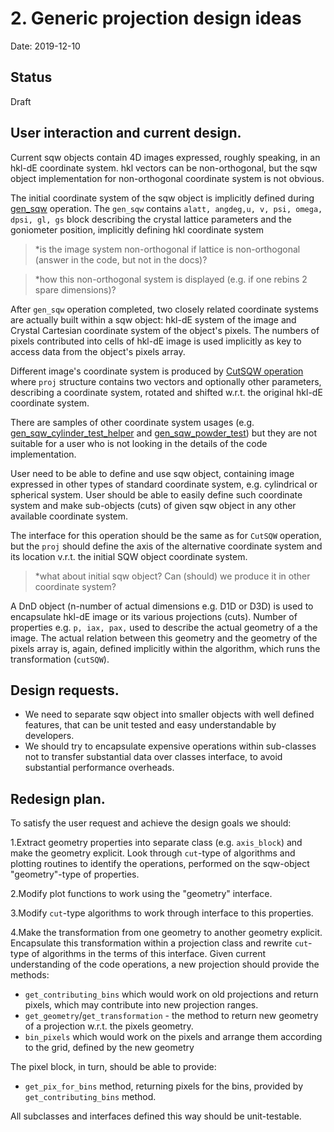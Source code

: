 

# 2. Generic projection design ideas

Date: 2019-12-10

## Status

Draft

## User interaction and current design.

 Current sqw objects contain 4D images expressed, roughly speaking, in an hkl-dE coordinate system.
 hkl vectors can be non-orthogonal, but the sqw object implementation for non-orthogonal coordinate system is not
 obvious.

 The initial coordinate system of the sqw object is implicitly defined during [gen_sqw](http://horace.isis.rl.ac.uk/Generating_SQW_files)
 operation. The `gen_sqw` contains `alatt, angdeg,u, v, psi, omega, dpsi, gl, gs` block
 describing the crystal lattice parameters and the goniometer position, implicitly defining hkl coordinate system

 > *is the image system non-orthogonal if lattice is non-orthogonal (answer in the code, but not in the docs)?

 > *how this non-orthogonal system is displayed (e.g. if one rebins 2 spare dimensions)?

 After `gen_sqw` operation completed, two closely related coordinate systems are actually built within a sqw object:
 hkl-dE system of the image and Crystal Cartesian coordinate system of the object's pixels. The numbers of
 pixels contributed into cells of hkl-dE image is used implicitly as key to access data from the object's pixels array.

 Different image's coordinate system is produced by [CutSQW operation](http://horace.isis.rl.ac.uk/Manipulating_and_extracting_data_from_SQW_files_and_objects)
 where `proj` structure contains two vectors and optionally other parameters,
 describing a coordinate system, rotated and shifted w.r.t. the original hkl-dE coordinate system.

 There are samples of other coordinate system usages (e.g. [gen_sqw_cylinder_test_helper](https://github.com/pace-neutrons/Horace/blob/master/_test/test_gen_sqw_for_powders/gen_sqw_cylinder_test_helper.m)
 and [gen_sqw_powder_test](https://github.com/pace-neutrons/Horace/blob/master/horace_core/gen_sqw_powder_test.m))
 but they are not suitable for a user who is not looking in the details of the code implementation.

 User need to be able to define and use sqw object, containing image expressed in other types of standard coordinate
 system, e.g. cylindrical or spherical system. User should be able to easily define such coordinate system and make
 sub-objects (cuts) of given sqw object in any other available coordinate system.

 The interface for this operation should be the same as for `CutSQW` operation, but the `proj` should define the axis of
 the alternative coordinate system and its location v.r.t. the initial SQW object coordinate system.

 > *what about initial sqw object? Can (should) we produce it in other coordinate system?

 A DnD object (n-number of actual dimensions e.g. D1D or D3D) is used to encapsulate hkl-dE image or its various
 projections (cuts). Number of properties e.g. `p, iax, pax,` used to describe the actual geometry of a the image.
 The actual relation between this geometry and the geometry of the pixels array is, again, defined implicitly
 within the algorithm, which runs the transformation (`cutSQW`).

## Design requests.

 - We need to separate sqw object into smaller objects with well defined features, that can be unit tested and easy
   understandable by developers.
 - We should try to encapsulate expensive operations within sub-classes not to transfer substantial data over
   classes interface, to avoid substantial performance overheads.


## Redesign plan.
To satisfy the user request and achieve the design goals we should:

1.Extract geometry properties into separate class (e.g. `axis_block`) and make the geometry explicit.
  Look through `cut`-type of algorithms and plotting routines to identify the operations, performed
  on the sqw-object "geometry"-type of properties.

2.Modify plot functions to work using the "geometry" interface.

3.Modify `cut`-type algorithms to work through interface to this properties.

4.Make the transformation from one geometry to another geometry explicit. Encapsulate this transformation
   within a projection class and rewrite `cut`-type of algorithms in the terms of this interface.
   Given current understanding of the code operations, a new projection should provide the methods:
   - `get_contributing_bins` which would work on old projections and return pixels, which may
      contribute into new projection ranges.
   - `get_geometry`/`get_transformation` - the method to return new geometry of a projection w.r.t. the pixels geometry.
   - `bin_pixels` which would work on the pixels and arrange them according to the grid, defined by the new
      geometry

   The pixel block, in turn, should be able to provide:
   - `get_pix_for_bins` method, returning pixels for the bins, provided by `get_contributing_bins` method.

All subclasses and interfaces defined this way should be unit-testable.

